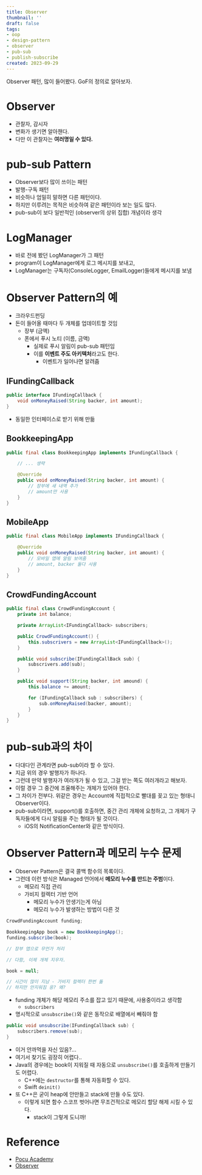 ```yaml
---
title: Observer
thumbnail: ''
draft: false
tags:
- oop
- design-pattern
- observer
- pub-sub
- publish-subscribe
created: 2023-09-29
---
```


Observer 패턴, 많이 들어봤다. GoF의 정의로 알아보자.

# Observer

* 관찰자, 감시자
* 변화가 생기면 알아챈다.
* 다만 이 관찰자는 **여러명일 수 있다.**

# pub-sub Pattern

* Observer보다 많이 쓰이는 패턴
* 발행-구독 패턴
* 비슷하나 엄밀히 말하면 다른 패턴이다.
* 하지만 이루려는 목적은 비슷하여 같은 패턴이라 보는 일도 많다.
* pub-sub이 보다 일반적인 (observer의 상위 집합) 개념이라 생각

# LogManager

* 바로 전에 봤던 LogManager가 그 패턴
* program이 LogManager에게 로그 메시지를 보내고,
* LogManager는 구독자(ConsoleLogger, EmailLogger)들에게 메시지를 보냄

# Observer Pattern의 예

* 크라우드펀딩
* 돈이 들어올 때마다 두 개체를 업데이트할 것임
  * 장부 (금액)
  * 폰에서 푸시 노티 (이름, 금액)
    * 실제로 푸시 알림이 pub-sub 패턴임
    * 이를 **이벤트 주도 아키텍처**라고도 한다.
      * 이벤트가 일어나면 알려줌

## IFundingCallback

````java
public interface IFundingCallback {
    void onMoneyRaised(String backer, int amount);
}
````

* 동일한 인터페이스로 받기 위해 만듦

## BookkeepingApp

````java
public final class BookkeepingApp implements IFundingCallback {

    // ... 생략

    @Override
    public void onMoneyRaised(String backer, int amount) {
        // 장부에 새 내역 추가
        // amount만 사용
    }
}
````

## MobileApp

````java
public final class MobileApp implements IFundingCallback {

    @Override
    public void onMoneyRaised(String backer, int amount) {
        // 모바일 앱에 알림 보여줌
        // amount, backer 둘다 사용
    }
}
````

## CrowdFundingAccount

````java
public final class CrowdFundingAccount {
    private int balance;

    private ArrayList<IFundingCallback> subscribers;

    public CrowdFundingAccount() {
        this.subscrivers = new ArrayList<IFundingCallback>();
    }

    public void subscribe(IFundingCallBack sub) {
        subscrivers.add(sub);
    }

    public void support(String backer, int amound) {
        this.balance += amount;

        for (IFundingCallback sub : subscribers) {
            sub.onMoneyRaised(backer, amount);
        }
    }
}
````

# pub-sub과의 차이

* 다대다인 관계라면 pub-sub이라 할 수 있다.
* 지금 위의 경우 발행자가 하나다.
* 그런데 만약 발행자가 여러개가 될 수 있고, 그걸 받는 쪽도 여러개라고 해보자.
* 이럴 경우 그 중간에 조율해주는 개체가 있어야 한다.
* 그 차이가 전부다. 위같은 경우는 Account에 직접적으로 빨대를 꽂고 있는 형태니 Observer이다.
* pub-sub이라면, support()를 호출하면, 중간 관리 개체에 요청하고, 그 개체가 구독자들에게 다시 알림을 주는 형태가 될 것이다.
  * iOS의 NotificationCenter와 같은 방식이다.

# Observer Pattern과 메모리 누수 문제

* Observer Pattern은 결국 콜백 함수의 목록이다.
* 그런데 이런 방식은 Managed 언어에서 **메모리 누수를 만드는 주범**이다.
  * 메모리 직접 관리
  * 가비지 컬렉터 기반 언어
    * 메모리 누수가 안생기는게 아님
    * 메모리 누수가 발생하는 방법이 다른 것

````java
CrowdFundingAccount funding;

BookkeepingApp book = new BookkeepingApp();
funding.subscribe(book);

// 장부 앱으로 무언가 처리

// 다함, 이제 개체 지우자.

book = null;

// 시간이 많이 지남 - 가비지 컬렉터 한번 돎
// 하지만 안지워짐 응? 왜?
````

* funding 개체가 해당 메모리 주소를 잡고 있기 때문에, 사용중이라고 생각함
  * `subscribers` 
* 명시적으로 `unsubscribe()`와 같은 동작으로 배열에서 빼줘야 함

````java
public void unsubscribe(IFundingCallback sub) {
    subscribers.remove(sub);
}
````

* 이거 안까먹을 자신 있음?...
* 여기서 찾기도 굉장히 어렵다..
* Java의 경우에는 book이 지워질 때 자동으로 `unsubscribe()`를 호출하게 만들기도 어렵다.
  * C++에는 `destructor`를 통해 자동화할 수 있다.
  * Swift `deinit()`
* 또 C++은 굳이 heap에 안만들고 stack에 만들 수도 있다.
  * 이렇게 되면 함수 스코프 벗어나면 무조건적으로 메모리 할당 해제 시킬 수 있다.
    * stack이 그렇게 도니까!

# Reference

* [Pocu Academy](https://pocu.academy/ko)
* [Observer](Knowledges/Development/Design%20Patterns/Observer.md)
